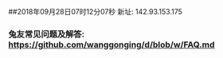 ##2018年09月28日07时12分07秒 新址: 142.93.153.175
### 兔友常见问题及解答: https://github.com/wanggonging/d/blob/w/FAQ.md
